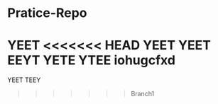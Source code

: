 # Pratice-Repo
YEET
<<<<<<< HEAD
YEET YEET
EEYT YETE
YTEE 
iohugcfxd
=======
YEET TEEY
>>>>>>> Branch1
